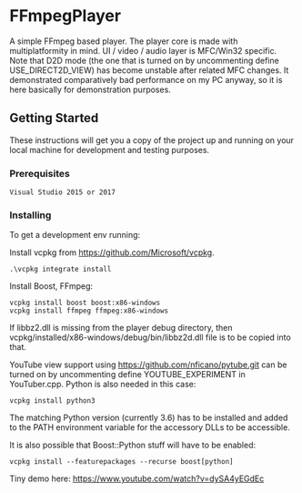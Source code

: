 # FFmpegPlayer

A simple FFmpeg based player. The player core is made with multiplatformity in mind. UI / video / audio layer is MFC/Win32 specific.
Note that D2D mode (the one that is turned on by uncommenting define USE_DIRECT2D_VIEW) has become unstable after related MFC changes. It demonstrated comparatively bad performance on my PC anyway, so it is here basically for demonstration purposes. 

## Getting Started

These instructions will get you a copy of the project up and running on your local machine for development and testing purposes.

### Prerequisites


```
Visual Studio 2015 or 2017
```

### Installing

To get a development env running:

Install vcpkg from https://github.com/Microsoft/vcpkg.

```
.\vcpkg integrate install
```

Install Boost, FFmpeg:

```
vcpkg install boost boost:x86-windows
vcpkg install ffmpeg ffmpeg:x86-windows

```

If libbz2.dll is missing from the player debug directory, then vcpkg/installed/x86-windows/debug/bin/libbz2d.dll file is to be copied into that. 

YouTube view support using https://github.com/nficano/pytube.git can be turned on by uncommenting define YOUTUBE_EXPERIMENT in YouTuber.cpp. Python is also needed in this case:

```
vcpkg install python3

```

The matching Python version (currently 3.6) has to be installed and added to the PATH environment variable for the accessory DLLs to be accessible.

It is also possible that Boost::Python stuff will have to be enabled:
```
vcpkg install --featurepackages --recurse boost[python]

```

Tiny demo here: https://www.youtube.com/watch?v=dySA4yEGdEc
